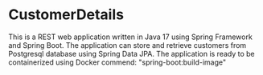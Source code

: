 # CustomerDetails

This is a REST web application written in Java 17 using Spring Framework and Spring Boot.
The application can store and retrieve customers from Postgresql database using Spring Data JPA. 
The application is ready to be containerized using Docker commend: "spring-boot:build-image" 

